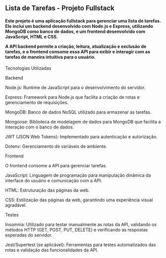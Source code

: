 <h2>Lista de Tarefas - Projeto Fullstack</h2>

<h4>Este projeto é uma aplicação fullstack para gerenciar uma lista de tarefas. Ele inclui um backend desenvolvido com Node.js e Express, utilizando MongoDB como banco de dados, e um frontend desenvolvido com JavaScript, HTML e CSS. 

  
A API backend permite a criação, leitura, atualização e exclusão de tarefas, e o frontend consome essa API para exibir e interagir com as tarefas de maneira intuitiva para o usuário.</h4>

Tecnologias Utilizadas

Backend

Node.js: Runtime de JavaScript para o desenvolvimento do servidor.

Express: Framework para Node.js que facilita a criação de rotas e gerenciamento de requisições.

MongoDB: Banco de dados NoSQL utilizado para armazenar as tarefas.

Mongoose: Biblioteca de modelagem de dados para MongoDB que facilita a interação com o banco de dados.

JWT (JSON Web Tokens): Implementado para autenticação e autorização.

Dotenv: Gerenciamento de variáveis de ambiente.

Frontend

O frontend consome a API para gerenciar tarefas. 

JavaScript: Linguagem de programação para manipulação dinâmica da interface do usuário e comunicação com a API.

HTML: Estruturação das páginas da web.

CSS: Estilização das páginas da web, garantindo uma experiência visual agradável.

Testes

Insomnia: Utilizado para testar manualmente as rotas da API, validando os métodos HTTP (GET, POST, PUT, DELETE) e verificando as respostas esperadas do servidor.

Jest/Supertest (se aplicável): Ferramentas para testes automatizados das rotas e validação das funcionalidades da API.


